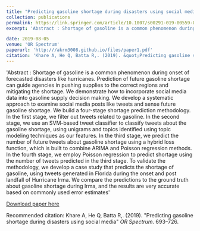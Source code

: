 ```yaml
---
title: "Predicting gasoline shortage during disasters using social media"
collection: publications
permalink: https://link.springer.com/article/10.1007/s00291-019-00559-8
excerpt: 'Abstract : Shortage of gasoline is a common phenomenon during onset of forecasted disasters like hurricanes. Prediction of future gasoline shortage can guide agencies in pushing supplies to the correct regions and mitigating the shortage. We demonstrate how to incorporate social media data into gasoline supply decision making. We develop a systematic approach to examine social media posts like tweets and sense future gasoline shortage. We build a four-stage shortage prediction methodology. In the first stage, we filter out tweets related to gasoline. In the second stage, we use an SVM-based tweet classifier to classify tweets about the gasoline shortage, using unigrams and topics identified using topic modeling techniques as our features. In the third stage, we predict the number of future tweets about gasoline shortage using a hybrid loss function, which is built to combine ARIMA and Poisson regression methods. In the fourth stage, we employ Poisson regression to predict shortage using the number of tweets predicted in the third stage. To validate the methodology, we develop a case study that predicts the shortage of gasoline, using tweets generated in Florida during the onset and post landfall of Hurricane Irma. We compare the predictions to the ground truth about gasoline shortage during Irma, and the results are very accurate based on commonly used error estimates'

date: 2019-08-05
venue: 'OR Spectrum'
paperurl: 'http:///akrm3008.github.io/files/paper1.pdf'
citation: 'Khare A, He Q, Batta R,. (2019). &quot;Predicting gasoline shortage during disasters using social media.&quot; <i>OR Spectrum</i>. 693–726.'
---
```

'Abstract : Shortage of gasoline is a common phenomenon during onset of forecasted disasters like hurricanes. Prediction of future gasoline shortage can guide agencies in pushing supplies to the correct regions and mitigating the shortage. We demonstrate how to incorporate social media data into gasoline supply decision making. We develop a systematic approach to examine social media posts like tweets and sense future gasoline shortage. We build a four-stage shortage prediction methodology. In the first stage, we filter out tweets related to gasoline. In the second stage, we use an SVM-based tweet classifier to classify tweets about the gasoline shortage, using unigrams and topics identified using topic modeling techniques as our features. In the third stage, we predict the number of future tweets about gasoline shortage using a hybrid loss function, which is built to combine ARIMA and Poisson regression methods. In the fourth stage, we employ Poisson regression to predict shortage using the number of tweets predicted in the third stage. To validate the methodology, we develop a case study that predicts the shortage of gasoline, using tweets generated in Florida during the onset and post landfall of Hurricane Irma. We compare the predictions to the ground truth about gasoline shortage during Irma, and the results are very accurate based on commonly used error estimates'

[Download paper here](http:///akrm3008.github.io/files/paper1.pdf)

Recommended citation: Khare A, He Q, Batta R,. (2019). "Predicting gasoline shortage during disasters using social media" <i>OR Spectrum</i>. 693–726.
